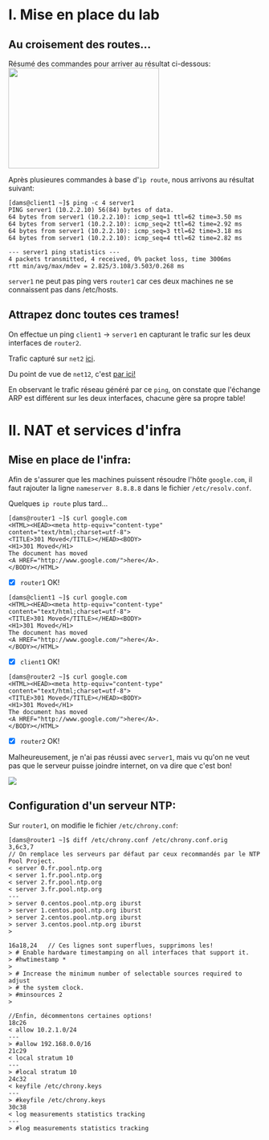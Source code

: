 # I. Mise en place du lab

## Au croisement des routes...

Résumé des commandes pour arriver au résultat ci-dessous:
<img src="https://images.ladepeche.fr/api/v1/images/view/5c3607048fe56f5d53552b91/large/image.jpg" width="300" height="200" />

Après plusieures commandes à base d'`ìp route`, nous arrivons au résultat suivant:

```
[dams@client1 ~]$ ping -c 4 server1
PING server1 (10.2.2.10) 56(84) bytes of data.
64 bytes from server1 (10.2.2.10): icmp_seq=1 ttl=62 time=3.50 ms
64 bytes from server1 (10.2.2.10): icmp_seq=2 ttl=62 time=2.92 ms
64 bytes from server1 (10.2.2.10): icmp_seq=3 ttl=62 time=3.18 ms
64 bytes from server1 (10.2.2.10): icmp_seq=4 ttl=62 time=2.82 ms

--- server1 ping statistics ---
4 packets transmitted, 4 received, 0% packet loss, time 3006ms
rtt min/avg/max/mdev = 2.825/3.108/3.503/0.268 ms
```
`server1` ne peut pas ping vers `router1` car ces deux machines ne se connaissent pas dans /etc/hosts.

## Attrapez donc toutes ces trames!

On effectue un ping `client1` &rarr; `server1` en capturant le trafic sur les deux interfaces de `router2`.

Trafic capturé sur `net2` [ici](Captures/capnet2.pcap).

Du point de vue de `net12`, c'est [par ici!](Captures/capnet12.pcap)

En observant le trafic réseau généré par ce `ping`, on constate que l'échange ARP est différent sur les deux interfaces, chacune gère sa propre table!

# II. NAT et services d'infra

## Mise en place de l'infra:

Afin de s'assurer que les machines puissent résoudre l'hôte `google.com`, il faut rajouter la ligne `nameserver 8.8.8.8` dans le fichier `/etc/resolv.conf`.

Quelques `ip route` plus tard...

```
[dams@router1 ~]$ curl google.com
<HTML><HEAD><meta http-equiv="content-type" content="text/html;charset=utf-8">
<TITLE>301 Moved</TITLE></HEAD><BODY>
<H1>301 Moved</H1>
The document has moved
<A HREF="http://www.google.com/">here</A>.
</BODY></HTML>
```
- [x] `router1` OK!

```
[dams@client1 ~]$ curl google.com
<HTML><HEAD><meta http-equiv="content-type" content="text/html;charset=utf-8">
<TITLE>301 Moved</TITLE></HEAD><BODY>
<H1>301 Moved</H1>
The document has moved
<A HREF="http://www.google.com/">here</A>.
</BODY></HTML>
```
- [x] `client1` OK!

```
[dams@router2 ~]$ curl google.com
<HTML><HEAD><meta http-equiv="content-type" content="text/html;charset=utf-8">
<TITLE>301 Moved</TITLE></HEAD><BODY>
<H1>301 Moved</H1>
The document has moved
<A HREF="http://www.google.com/">here</A>.
</BODY></HTML>
```
- [x] `router2` OK!

Malheureusement, je n'ai pas réussi avec `server1`, mais vu qu'on ne veut pas que le serveur puisse joindre internet, on va dire que c'est bon!

<img src="https://media.giphy.com/media/13Qumr2SLqrl5e/giphy.gif"/>

## Configuration d'un serveur NTP:

Sur `router1`, on modifie le fichier `/etc/chrony.conf`:

```
[dams@router1 ~]$ diff /etc/chrony.conf /etc/chrony.conf.orig
3,6c3,7  
// On remplace les serveurs par défaut par ceux recommandés par le NTP Pool Project.
< server 0.fr.pool.ntp.org
< server 1.fr.pool.ntp.org
< server 2.fr.pool.ntp.org
< server 3.fr.pool.ntp.org
---
> server 0.centos.pool.ntp.org iburst
> server 1.centos.pool.ntp.org iburst
> server 2.centos.pool.ntp.org iburst
> server 3.centos.pool.ntp.org iburst
>

16a18,24   // Ces lignes sont superflues, supprimons les!
> # Enable hardware timestamping on all interfaces that support it.
> #hwtimestamp *
>
> # Increase the minimum number of selectable sources required to adjust
> # the system clock.
> #minsources 2
>

//Enfin, décommentons certaines options!
18c26
< allow 10.2.1.0/24
---
> #allow 192.168.0.0/16
21c29
< local stratum 10
---
> #local stratum 10
24c32
< keyfile /etc/chrony.keys
---
> #keyfile /etc/chrony.keys
30c38
< log measurements statistics tracking
---
> #log measurements statistics tracking
```
